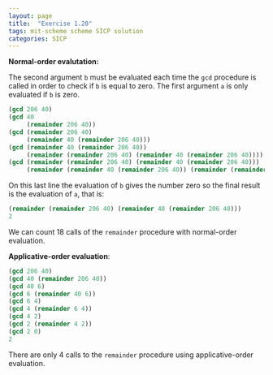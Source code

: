 ```yaml
---
layout: page
title:  "Exercise 1.20"
tags: mit-scheme scheme SICP solution
categories: SICP
---
```

**Normal-order evalutation:**

The second argument `b` must be evaluated each time the `gcd` procedure is called in order to check if `b` is equal to zero. The first argument `a` is only evaluated if `b` is zero.
```scheme
(gcd 206 40)
(gcd 40 
     (remainder 206 40))
(gcd (remainder 206 40) 
     (remainder 40 (remainder 206 40)))
(gcd (remainder 40 (remainder 206 40)) 
     (remainder (remainder 206 40) (remainder 40 (remainder 206 40))))
(gcd (remainder (remainder 206 40) (remainder 40 (remainder 206 40)))
     (remainder (remainder 40 (remainder 206 40)) (remainder (remainder 206 40) (remainder 40 (remainder 206 40)))))
```
On this last line the evaluation of `b` gives the number zero so the final result is the evaluation of `a`, that is:
```scheme
(remainder (remainder 206 40) (remainder 40 (remainder 206 40)))
2
```
We can count 18 calls of the `remainder` procedure with normal-order evaluation.

**Applicative-order evaluation**:
```scheme
(gcd 206 40)
(gcd 40 (remainder 206 40))
(gcd 40 6)
(gcd 6 (remainder 40 6))
(gcd 6 4)
(gcd 4 (remainder 6 4))
(gcd 4 2)
(gcd 2 (remainder 4 2))
(gcd 2 0)
2
```
There are only 4 calls to the `remainder` procedure using applicative-order evaluation.
